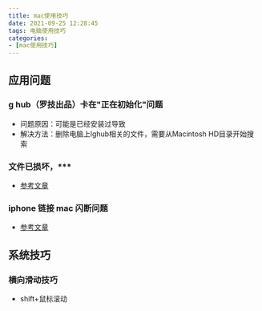 ```yaml
---
title: mac使用技巧
date: 2021-09-25 12:28:45
tags: 电脑使用技巧
categories:
- [mac使用技巧]
---
```


## 应用问题
### g hub（罗技出品）卡在"正在初始化"问题
* 问题原因：可能是已经安装过导致
* 解决方法：删除电脑上lghub相关的文件，需要从Macintosh HD目录开始搜索

### 文件已损坏，***
* [参考文章](https://www.macwk.com/article/macos-file-damage)

### iphone 链接 mac 闪断问题
* [参考文章](https://blog.csdn.net/weixin_43971980/article/details/113804704)

## 系统技巧
### 横向滑动技巧
* shift+鼠标滚动
